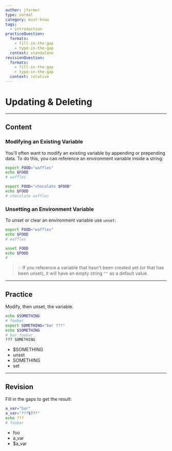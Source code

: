 ```yaml
---
author: jfarmer
type: normal
category: must-know
tags:
  - introduction
practiceQuestion:
  formats:
    - fill-in-the-gap
    - type-in-the-gap
  context: standalone
revisionQuestion:
  formats:
    - fill-in-the-gap
    - type-in-the-gap
  context: relative
---
```


# Updating & Deleting


---

## Content

### Modifying an Existing Variable

You'll often want to modify an existing variable by appending or prepending data. To do this, you can reference an environment variable inside a string:

```bash
export FOOD="waffles"
echo $FOOD
# waffles

export FOOD="chocolate $FOOD"
echo $FOOD
# chocolate waffles
```

### Unsetting an Environment Variable

To unset or clear an environment variable use `unset`:

```bash
export FOOD="waffles"
echo $FOOD
# waffles

unset FOOD
echo $FOOD
# 
```

> 💡 If you reference a variable that hasn't been created yet (or that has been unset), it will have an empty string `""` as a default value.


---

## Practice

Modify, then unset, the variable.

```bash
echo $SOMETHING
# foobar
export SOMETHING="bar ???"
echo $SOMETHING
# bar foobar
??? SOMETHING
```

- $SOMETHING
- unset
- SOMETHING
- set


---

## Revision

Fill in the gaps to get the result:

```bash
a_var="bar"
a_var="???$???"
echo ???
# foobar
```

- foo
- a_var
- $a_var
